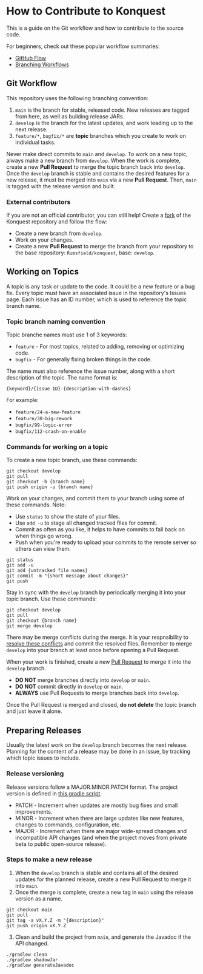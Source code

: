 # How to Contribute to Konquest
This is a guide on the Git workflow and how to contribute to the source code.

For beginners, check out these popular workflow summaries:
* [GitHub Flow](https://docs.github.com/en/get-started/quickstart/github-flow)
* [Branching Workflows](https://git-scm.com/book/en/v2/Git-Branching-Branching-Workflows)

## Git Workflow
This repository uses the following branching convention:
1. `main` is the branch for stable, released code. New releases are tagged from here, as well as building release JARs.
2. `develop` is the branch for the latest updates, and work leading up to the next release.
3. `feature/*`, `bugfix/*` are **topic** branches which you create to work on individual tasks.

Never make direct commits to `main` and `develop`. To work on a new topic, always make a new branch from `develop`.
When the work is complete, create a new **Pull Request** to merge the topic branch back into `develop`.
Once the `develop` branch is stable and contains the desired features for a new release, it must be merged into
`main` via a new **Pull Request**. Then, `main` is tagged with the release version and built.

### External contributors
If you are not an official contributor, you can still help! Create a [fork](https://docs.github.com/en/get-started/quickstart/fork-a-repo)
of the Konquest repository and follow the flow:
* Create a new branch from `develop`.
* Work on your changes.
* Create a new **Pull Request** to merge the branch from your repository to the base repository: `Rumsfield/konquest`, base: `develop`.

## Working on Topics
A topic is any task or update to the code. It could be a new feature or a bug fix.
Every topic must have an associated issue in the repository's Issues page.
Each issue has an ID number, which is used to reference the topic branch name.

### Topic branch naming convention
Topic branche names must use 1 of 3 keywords:
* `feature` - For most topics, related to adding, removing or optimizing code.
* `bugfix` - For generally fixing broken things in the code.

The name must also reference the issue number, along with a short description of the topic.
The name format is:
```
{keyword}/{issue ID}-{description-with-dashes}
```
For example:
* `feature/24-a-new-feature`
* `feature/30-big-rework`
* `bugfix/99-logic-error`
* `bugfix/112-crash-on-enable`

### Commands for working on a topic
To create a new topic branch, use these commands:
```
git checkout develop
git pull
git checkout -b {branch name}
git push origin -u {branch name}
```

Work on your changes, and commit them to your branch using some of these commands. Note:
* Use `status` to show the state of your files.
* Use `add -u` to stage all changed tracked files for commit.
* Commit as often as you like, it helps to have commits to fall back on when things go wrong.
* Push when you're ready to upload your commits to the remote server so others can view them.
```
git status
git add -u
git add {untracked file names}
git commit -m "{short message about changes}"
git push
```

Stay in sync with the `develop` branch by periodically merging it into your topic branch.
Use these commands:
```
git checkout develop
git pull
git checkout {branch name}
git merge develop
```
There may be merge conflicts during the merge. It is your respnsibility to [resolve these conflicts](https://docs.github.com/en/pull-requests/collaborating-with-pull-requests/addressing-merge-conflicts/resolving-a-merge-conflict-using-the-command-line)
and commit the resolved files. Remember to merge `develop` into your branch at least once before opening a Pull Request.

When your work is finished, create a new [Pull Request](https://docs.github.com/en/pull-requests/collaborating-with-pull-requests/proposing-changes-to-your-work-with-pull-requests/creating-a-pull-request)
to merge it into the `develop` branch.
* **DO NOT** merge branches directly into `develop` or `main`.
* **DO NOT** commit directly in `develop` or `main`.
* **ALWAYS** use Pull Requests to merge branches back into `develop`.

Once the Pull Request is merged and closed, **do not delete** the topic branch and just leave it alone.

## Preparing Releases
Usually the latest work on the `develop` branch becomes the next release.
Planning for the content of a release may be done in an issue, by tracking which topic issues to include.

### Release versioning
Release versions follow a MAJOR.MINOR.PATCH format. The project version is defined in [this gradle script](https://github.com/Rumsfield/konquest/blob/main/build.gradle.kts).
* PATCH - Increment when updates are mostly bug fixes and small improvements.
* MINOR - Increment when there are large updates like new features, changes to commands, configuration, etc.
* MAJOR - Increment when there are major wide-spread changes and incompatible API changes (and when the project moves from private beta to public open-source release).

### Steps to make a new release
1. When the `develop` branch is stable and contains all of the desired updates for the planned release,
create a new Pull Request to merge it into `main`.
2. Once the merge is complete, create a new tag in `main` using the release version as a name.
```
git checkout main
git pull
git tag -a vX.Y.Z -m "{description}"
git push origin vX.Y.Z
```
3. Clean and build the project from `main`, and generate the Javadoc if the API changed.
```
./gradlew clean
./gradlew shadowJar
./gradlew generateJavadoc
```